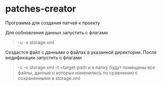 # patches-creator
Программа для создания патчей к проекту

Для ообновления данных запустить с флагами
> -u -s storage.xml <target-path>

Создастся файл с данными о файлах в указанной директории.
После модификации запустить с флагами
> -c -s storage.xml -t <dest-path> <target-path
и в папку <dest-path> будут помещены все файлы, данные о которых изменились по сравнению с сохраненными в storage.xml
